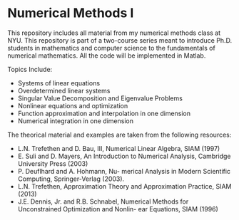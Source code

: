 # Numerical Methods I

This repository includes all material from my numerical methods class at NYU. This repository is part of a two-course series meant to introduce Ph.D. students in mathematics and computer science to the fundamentals of numerical mathematics. All the code will be implemented in Matlab.

Topics Include:
* Systems of linear equations
* Overdetermined linear systems
* Singular Value Decomposition and Eigenvalue Problems
* Nonlinear equations and optimization
* Function approximation and interpolation in one dimension
* Numerical integration in one dimension

The theorical material and examples are taken from the following resources:
- L.N. Trefethen and D. Bau, III, Numerical Linear Algebra, SIAM (1997)
- E. Suli and D. Mayers, An Introduction to Numerical Analysis, Cambridge University Press (2003)
- P. Deuflhard and A. Hohmann, Nu- merical Analysis in Modern Scientific Computing, Springer-Verlag (2003).
- L.N. Trefethen, Approximation Theory and Approximation Practice, SIAM (2013)
- J.E. Dennis, Jr. and R.B. Schnabel, Numerical Methods for Unconstrained Optimization and Nonlin- ear Equations, SIAM (1996)

